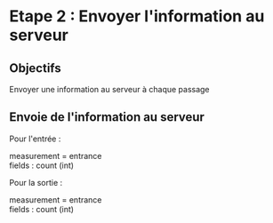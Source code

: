 # Etape 2 : Envoyer l'information au serveur

## Objectifs 
Envoyer une information au serveur à chaque passage

## Envoie de l'information au serveur

Pour l'entrée : 

measurement = entrance   
fields : count (int) 

Pour la sortie : 

measurement = entrance   
fields : count (int) 
